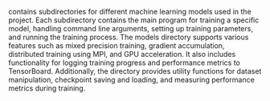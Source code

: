 contains subdirectories for different machine learning models used in the project. Each subdirectory contains the main program for training a specific model, handling command line arguments, setting up training parameters, and running the training process. The models directory supports various features such as mixed precision training, gradient accumulation, distributed training using MPI, and GPU acceleration. It also includes functionality for logging training progress and performance metrics to TensorBoard. Additionally, the directory provides utility functions for dataset manipulation, checkpoint saving and loading, and measuring performance metrics during training.